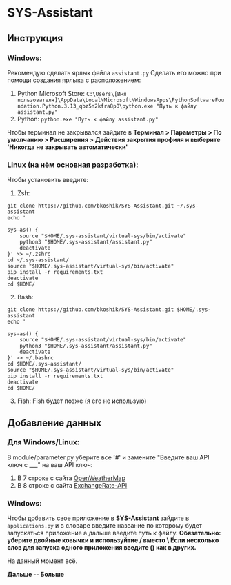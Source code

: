 # SYS-Assistant

## Инструкция
### Windows:
  Рекомендую сделать ярлык файла `assistant.py`
  Сделать его можно при помощи создания ярлыка с расположением: 
  1. Python Microsoft Store: `C:\Users\[Имя пользователя]\AppData\Local\Microsoft\WindowsApps\PythonSoftwareFoundation.Python.3.13_qbz5n2kfra8p0\python.exe "Путь к файлу assistant.py"`
  2. Python: `python.exe "Путь к файлу assistant.py"`
  
  Чтобы терминал не закрывался зайдите в **Терминал > Параметры > По умолчанию > Расширения > Действия закрытия профиля и выберите 'Никогда не закрывать автоматически'**

### Linux (на нём основная разработка):
  Чтобы установить введите:
  1. Zsh:
 
    git clone https://github.com/bkoshik/SYS-Assistant.git ~/.sys-assistant
    echo '
    
    sys-as() {
        source "$HOME/.sys-assistant/virtual-sys/bin/activate"
        python3 "$HOME/.sys-assistant/assistant.py"
        deactivate
    }' >> ~/.zshrc
    cd ~/.sys-assistant/
    source "$HOME/.sys-assistant/virtual-sys/bin/activate"
    pip install -r requirements.txt
    deactivate
    cd $HOME/

  2. Bash:

    git clone https://github.com/bkoshik/SYS-Assistant.git $HOME/.sys-assistant
    echo '
    
    sys-as() {
        source "$HOME/.sys-assistant/virtual-sys/bin/activate"
        python3 "$HOME/.sys-assistant/assistant.py"
        deactivate
    }' >> ~/.bashrc
    cd $HOME/.sys-assistant/
    source "$HOME/.sys-assistant/virtual-sys/bin/activate"
    pip install -r requirements.txt
    deactivate
    cd $HOME/

  3. Fish: Fish будет позже (я его не использую)

## Добавление данных
### Для Windows/Linux:
  В module/parameter.py уберите все '#' и замените "Введите ваш API ключ с ___" на ваш API ключ: 
  1. В 7 строке с сайта [OpenWeatherMap](https://home.openweathermap.org/api_keys)
  2. В 8 строке с сайта [ExchangeRate-API](https://app.exchangerate-api.com/dashboard)

### Windows:
  Чтобы добавить свое приложение в **SYS-Assistant** зайдите в `applications.py` и в словаре введите название по которому будет запускаться приложение а дальше введите путь к файлу.
  **Обязательно: уберите двойные ковычки и используйтие / вместо \ Если несколько слов для запуска одного приложения введите () как в других.**

На данный момент всё.

**Дальше -- Больше**
